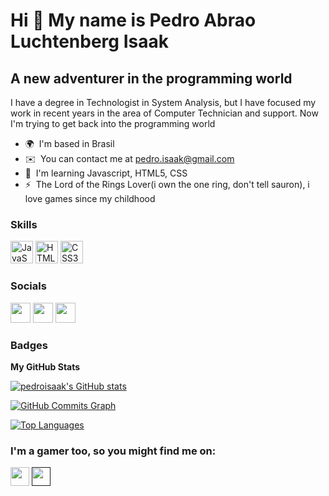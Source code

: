 
Hi 👋 My name is Pedro Abrao Luchtenberg Isaak
==============================================

A new adventurer in the programming world
-----------------------------------------

I have a degree in Technologist in System Analysis, but I have focused my work in recent years in the area of Computer Technician and support. Now I'm trying to get back into the programming world

* 🌍  I'm based in Brasil
* ✉️  You can contact me at [pedro.isaak@gmail.com](mailto:pedro.isaak@gmail.com)
* 🧠  I'm learning Javascript, HTML5, CSS
* ⚡  The Lord of the Rings Lover(i own the one ring, don't tell sauron), i love games since my childhood

### Skills

<p align="left">
<a href="https://developer.mozilla.org/en-US/docs/Web/JavaScript" target="_blank" rel="noreferrer"><img src="https://raw.githubusercontent.com/danielcranney/readme-generator/main/public/icons/skills/javascript-colored.svg" width="36" height="36" alt="JavaScript" /></a>
<a href="https://developer.mozilla.org/en-US/docs/Glossary/HTML5" target="_blank" rel="noreferrer"><img src="https://raw.githubusercontent.com/danielcranney/readme-generator/main/public/icons/skills/html5-colored.svg" width="36" height="36" alt="HTML5" /></a>
<a href="https://www.w3.org/TR/CSS/#css" target="_blank" rel="noreferrer"><img src="https://raw.githubusercontent.com/danielcranney/readme-generator/main/public/icons/skills/css3-colored.svg" width="36" height="36" alt="CSS3" /></a>
</p>


### Socials

<p align="left"> <a href="https://www.github.com/pedroisaak" target="_blank" rel="noreferrer"><img src="https://raw.githubusercontent.com/danielcranney/readme-generator/main/public/icons/socials/github.svg" width="32" height="32" /></a> <a href="https://www.linkedin.com/in/pedro-isaak-a2242254" target="_blank" rel="noreferrer"><img src="https://raw.githubusercontent.com/danielcranney/readme-generator/main/public/icons/socials/linkedin.svg" width="32" height="32" /></a> <a href="https://www.twitter.com/pedroalisaak" target="_blank" rel="noreferrer"><img src="https://raw.githubusercontent.com/danielcranney/readme-generator/main/public/icons/socials/twitter.svg" width="32" height="32" /></a></p>

### Badges

<b>My GitHub Stats</b>

<a href="http://www.github.com/pedroisaak"><img src="https://github-readme-stats.vercel.app/api?username=pedroisaak&show_icons=true&hide=&count_private=true&title_color=0891b2&text_color=ffffff&icon_color=0891b2&bg_color=1c1917&hide_border=true&show_icons=true" alt="pedroisaak's GitHub stats" /></a>

<a href="http://www.github.com/pedroisaak"><img src="https://activity-graph.herokuapp.com/graph?username=pedroisaak&bg_color=1c1917&color=ffffff&line=0891b2&point=ffffff&area_color=1c1917&area=true&hide_border=true&custom_title=GitHub%20Commits%20Graph" alt="GitHub Commits Graph" /></a>

<a href="https://github.com/pedroisaak" align="left"><img src="https://github-readme-stats.vercel.app/api/top-langs/?username=pedroisaak&langs_count=10&title_color=0891b2&text_color=ffffff&icon_color=0891b2&bg_color=1c1917&hide_border=true&locale=en&custom_title=Top%20%Languages" alt="Top Languages" /></a>

<!-- TODO add in the rest of the URLs here -->
### I'm a gamer too, so you might find me on:
<a href="https://discord.gg/hmWEX5q4jH" target="blank"><img align="center" src="https://simpleicons.org/icons/discord.svg" height="30" /></a>
<a href=" " target="blank"><img align="center" src="" height="30" /></a> 

